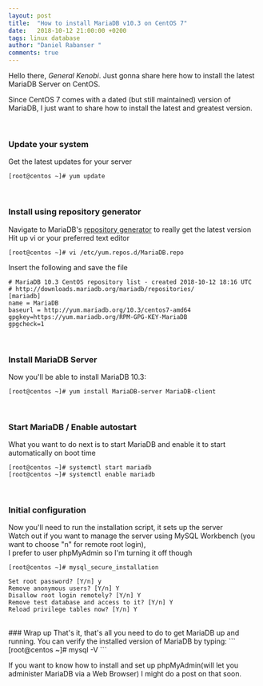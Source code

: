 ```yaml
---
layout: post
title:  "How to install MariaDB v10.3 on CentOS 7"
date:   2018-10-12 21:00:00 +0200
tags: linux database
author: "Daniel Rabanser "
comments: true
---
```

Hello there, *General Kenobi*. Just gonna share here how to install the latest MariaDB Server on CentOS.
<!--excerpt-->  
Since CentOS 7 comes with a dated (but still maintained) version of MariaDB, I just want to share how to install the latest and greatest version.

<br>

### Update your system
Get the latest updates for your server
```
[root@centos ~]# yum update
```

<br>

### Install using repository generator
Navigate to MariaDB's [repository generator](https://downloads.mariadb.org/mariadb/repositories/#mirror=nav) to really get the latest version  
Hit up vi or your preferred text editor
```
[root@centos ~]# vi /etc/yum.repos.d/MariaDB.repo
```
Insert the following and save the file
```
# MariaDB 10.3 CentOS repository list - created 2018-10-12 18:16 UTC
# http://downloads.mariadb.org/mariadb/repositories/
[mariadb]
name = MariaDB
baseurl = http://yum.mariadb.org/10.3/centos7-amd64
gpgkey=https://yum.mariadb.org/RPM-GPG-KEY-MariaDB
gpgcheck=1
```

<br>

### Install MariaDB Server
Now you'll be able to install MariaDB 10.3:
```
[root@centos ~]# yum install MariaDB-server MariaDB-client
```

<br>

### Start MariaDB / Enable autostart
What you want to do next is to start MariaDB and enable it to start automatically on boot time
```
[root@centos ~]# systemctl start mariadb
[root@centos ~]# systemctl enable mariadb
```

<br>

### Initial configuration
Now you'll need to run the installation script, it sets up the server  
Watch out if you want to manage the server using MySQL Workbench (you want to choose "n" for remote root login),  
I prefer to user phpMyAdmin so I'm turning it off though
```
[root@centos ~]# mysql_secure_installation
```
```
Set root password? [Y/n] y
Remove anonymous users? [Y/n] Y
Disallow root login remotely? [Y/n] Y
Remove test database and access to it? [Y/n] Y
Reload privilege tables now? [Y/n] Y
```

<br>
### Wrap up
That's it, that's all you need to do to get MariaDB up and running. 
You can verify the installed version of MariaDB by typing:
```
[root@centos ~]# mysql -V
```

<br>

If you want to know how to install and set up phpMyAdmin(will let you administer MariaDB via a Web Browser) I might do a post on that soon.
